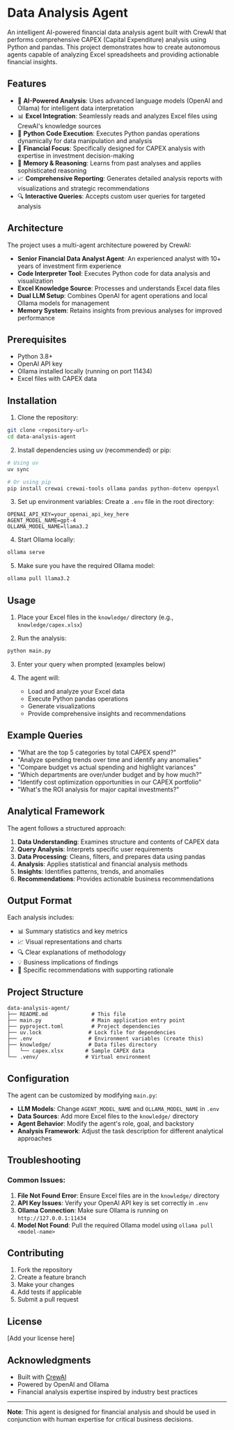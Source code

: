 # Data Analysis Agent

An intelligent AI-powered financial data analysis agent built with CrewAI that performs comprehensive CAPEX (Capital Expenditure) analysis using Python and pandas. This project demonstrates how to create autonomous agents capable of analyzing Excel spreadsheets and providing actionable financial insights.

## Features

- 🤖 **AI-Powered Analysis**: Uses advanced language models (OpenAI and Ollama) for intelligent data interpretation
- 📊 **Excel Integration**: Seamlessly reads and analyzes Excel files using CrewAI's knowledge sources
- 🐍 **Python Code Execution**: Executes Python pandas operations dynamically for data manipulation and analysis
- 💼 **Financial Focus**: Specifically designed for CAPEX analysis with expertise in investment decision-making
- 🧠 **Memory & Reasoning**: Learns from past analyses and applies sophisticated reasoning
- 📈 **Comprehensive Reporting**: Generates detailed analysis reports with visualizations and strategic recommendations
- 🔍 **Interactive Queries**: Accepts custom user queries for targeted analysis

## Architecture

The project uses a multi-agent architecture powered by CrewAI:

- **Senior Financial Data Analyst Agent**: An experienced analyst with 10+ years of investment firm experience
- **Code Interpreter Tool**: Executes Python code for data analysis and visualization
- **Excel Knowledge Source**: Processes and understands Excel data files
- **Dual LLM Setup**: Combines OpenAI for agent operations and local Ollama models for management
- **Memory System**: Retains insights from previous analyses for improved performance

## Prerequisites

- Python 3.8+
- OpenAI API key
- Ollama installed locally (running on port 11434)
- Excel files with CAPEX data

## Installation

1. Clone the repository:

```bash
git clone <repository-url>
cd data-analysis-agent
```

2. Install dependencies using uv (recommended) or pip:

```bash
# Using uv
uv sync

# Or using pip
pip install crewai crewai-tools ollama pandas python-dotenv openpyxl
```

3. Set up environment variables:
   Create a `.env` file in the root directory:

```env
OPENAI_API_KEY=your_openai_api_key_here
AGENT_MODEL_NAME=gpt-4
OLLAMA_MODEL_NAME=llama3.2
```

4. Start Ollama locally:

```bash
ollama serve
```

5. Make sure you have the required Ollama model:

```bash
ollama pull llama3.2
```

## Usage

1. Place your Excel files in the `knowledge/` directory (e.g., `knowledge/capex.xlsx`)

2. Run the analysis:

```bash
python main.py
```

3. Enter your query when prompted (examples below)

4. The agent will:
   - Load and analyze your Excel data
   - Execute Python pandas operations
   - Generate visualizations
   - Provide comprehensive insights and recommendations

## Example Queries

- "What are the top 5 categories by total CAPEX spend?"
- "Analyze spending trends over time and identify any anomalies"
- "Compare budget vs actual spending and highlight variances"
- "Which departments are over/under budget and by how much?"
- "Identify cost optimization opportunities in our CAPEX portfolio"
- "What's the ROI analysis for major capital investments?"

## Analytical Framework

The agent follows a structured approach:

1. **Data Understanding**: Examines structure and contents of CAPEX data
2. **Query Analysis**: Interprets specific user requirements
3. **Data Processing**: Cleans, filters, and prepares data using pandas
4. **Analysis**: Applies statistical and financial analysis methods
5. **Insights**: Identifies patterns, trends, and anomalies
6. **Recommendations**: Provides actionable business recommendations

## Output Format

Each analysis includes:

- 📊 Summary statistics and key metrics
- 📈 Visual representations and charts
- 🔍 Clear explanations of methodology
- 💡 Business implications of findings
- 🎯 Specific recommendations with supporting rationale

## Project Structure

```
data-analysis-agent/
├── README.md              # This file
├── main.py                # Main application entry point
├── pyproject.toml         # Project dependencies
├── uv.lock               # Lock file for dependencies
├── .env                  # Environment variables (create this)
├── knowledge/            # Data files directory
│   └── capex.xlsx       # Sample CAPEX data
└── .venv/               # Virtual environment
```

## Configuration

The agent can be customized by modifying `main.py`:

- **LLM Models**: Change `AGENT_MODEL_NAME` and `OLLAMA_MODEL_NAME` in `.env`
- **Data Sources**: Add more Excel files to the `knowledge/` directory
- **Agent Behavior**: Modify the agent's role, goal, and backstory
- **Analysis Framework**: Adjust the task description for different analytical approaches

## Troubleshooting

### Common Issues:

1. **File Not Found Error**: Ensure Excel files are in the `knowledge/` directory
2. **API Key Issues**: Verify your OpenAI API key is set correctly in `.env`
3. **Ollama Connection**: Make sure Ollama is running on `http://127.0.0.1:11434`
4. **Model Not Found**: Pull the required Ollama model using `ollama pull <model-name>`

## Contributing

1. Fork the repository
2. Create a feature branch
3. Make your changes
4. Add tests if applicable
5. Submit a pull request

## License

[Add your license here]

## Acknowledgments

- Built with [CrewAI](https://github.com/joaomdmoura/crewAI)
- Powered by OpenAI and Ollama
- Financial analysis expertise inspired by industry best practices

---

**Note**: This agent is designed for financial analysis and should be used in conjunction with human expertise for critical business decisions.
